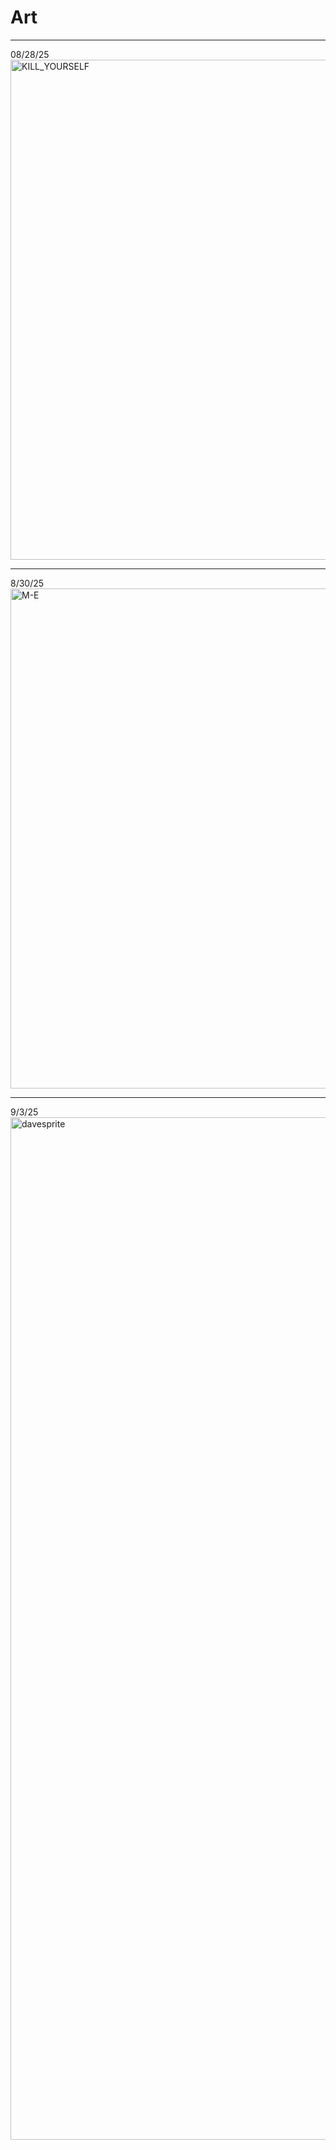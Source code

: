 # Art

---
08/28/25
<img width="800" height="800" alt="KILL_YOURSELF" src="https://github.com/user-attachments/assets/604333b6-ae63-41e9-9f64-509661c3f221" />

---
8/30/25
<img width="800" height="800" alt="M-E" src="https://github.com/user-attachments/assets/329287b4-b5aa-460d-b08e-f54cc7a80ada" />

---
9/3/25
<img width="1820" height="1636" alt="davesprite" src="https://github.com/user-attachments/assets/c1aaef65-b89c-4b9c-8e45-d01562662e2e" />

